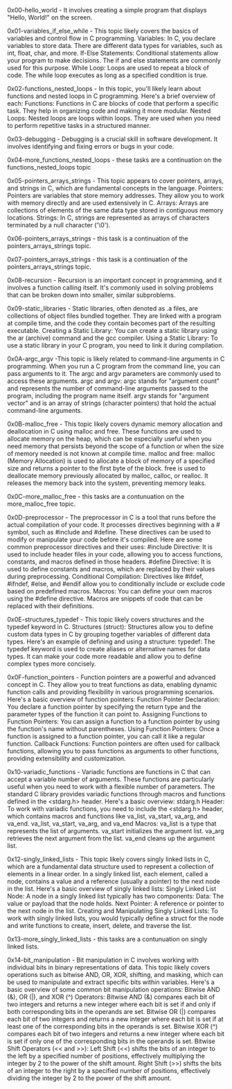 0x00-hello_world -  It involves creating a simple program that displays "Hello, World!" on the screen. 

0x01-variables_if_else_while - This topic likely covers the basics of variables and control flow in C programming. 
Variables:
In C, you declare variables to store data. There are different data types for variables, such as int, float, char, and more.
If-Else Statements:
Conditional statements allow your program to make decisions. The if and else statements are commonly used for this purpose. 
While Loop:
Loops are used to repeat a block of code. The while loop executes as long as a specified condition is true. 


0x02-functions_nested_loops - In this topic, you'll likely learn about functions and nested loops in C programming. Here's a brief overview of each:
Functions:
Functions in C are blocks of code that perform a specific task. They help in organizing code and making it more modular.
Nested Loops:
Nested loops are loops within loops. They are used when you need to perform repetitive tasks in a structured manner.  

0x03-debugging - Debugging is a crucial skill in software development. It involves identifying and fixing errors or bugs in your code. 

0x04-more_functions_nested_loops - these tasks are a continuation on the functions_nested_loops topic

0x05-pointers_arrays_strings - This topic appears to cover pointers, arrays, and strings in C, which are fundamental concepts in the language.
Pointers:
Pointers are variables that store memory addresses. They allow you to work with memory directly and are used extensively in C.
Arrays:
Arrays are collections of elements of the same data type stored in contiguous memory locations. 
Strings:
In C, strings are represented as arrays of characters terminated by a null character ('\0'). 

0x06-pointers_arrays_strings - this task is a continuation of the pointers_arrays_strings topic.

0x07-pointers_arrays_strings - this task is a continuation of the pointers_arrays_strings topic.

0x08-recursion - Recursion is an important concept in programming, and it involves a function calling itself. It's commonly used in solving problems that can be broken down into smaller, similar subproblems.

0x09-static_libraries - Static libraries, often denoted as .a files, are collections of object files bundled together. They are linked with a program at compile time, and the code they contain becomes part of the resulting executable.
Creating a Static Library:
You can create a static library using the ar (archive) command and the gcc compiler. 
Using a Static Library:
To use a static library in your C program, you need to link it during compilation. 

0x0A-argc_argv -This topic is likely related to command-line arguments in C programming. When you run a C program from the command line, you can pass arguments to it. The argc and argv parameters are commonly used to access these arguments.
argc and argv:
argc stands for "argument count" and represents the number of command-line arguments passed to the program, including the program name itself.
argv stands for "argument vector" and is an array of strings (character pointers) that hold the actual command-line arguments.

0x0B-malloc_free - This topic likely covers dynamic memory allocation and deallocation in C using malloc and free. These functions are used to allocate memory on the heap, which can be especially useful when you need memory that persists beyond the scope of a function or when the size of memory needed is not known at compile time.
malloc and free:
malloc (Memory Allocation) is used to allocate a block of memory of a specified size and returns a pointer to the first byte of the block.
free is used to deallocate memory previously allocated by malloc, calloc, or realloc. It releases the memory back into the system, preventing memory leaks.

0x0C-more_malloc_free - this tasks are a contunuation on the more_malloc_free topic.

0x0D-preprocessor - The preprocessor in C is a tool that runs before the actual compilation of your code. It processes directives beginning with a # symbol, such as #include and #define. These directives can be used to modify or manipulate your code before it's compiled.
Here are some common preprocessor directives and their uses:
#include Directive:
It is used to include header files in your code, allowing you to access functions, constants, and macros defined in those headers.
#define Directive:
It is used to define constants and macros, which are replaced by their values during preprocessing.
Conditional Compilation:
Directives like #ifdef, #ifndef, #else, and #endif allow you to conditionally include or exclude code based on predefined macros.
Macros:
You can define your own macros using the #define directive. Macros are snippets of code that can be replaced with their definitions.

0x0E-structures_typedef - This topic likely covers structures and the typedef keyword in C.
Structures (struct):
Structures allow you to define custom data types in C by grouping together variables of different data types. Here's an example of defining and using a structure:
typedef:
The typedef keyword is used to create aliases or alternative names for data types. It can make your code more readable and allow you to define complex types more concisely. 

0x0F-function_pointers - Function pointers are a powerful and advanced concept in C. They allow you to treat functions as data, enabling dynamic function calls and providing flexibility in various programming scenarios.
Here's a basic overview of function pointers:
Function Pointer Declaration:
You declare a function pointer by specifying the return type and the parameter types of the function it can point to. 
Assigning Functions to Function Pointers:
You can assign a function to a function pointer by using the function's name without parentheses.
Using Function Pointers:
Once a function is assigned to a function pointer, you can call it like a regular function.
Callback Functions:
Function pointers are often used for callback functions, allowing you to pass functions as arguments to other functions, providing extensibility and customization.

0x10-variadic_functions - Variadic functions are functions in C that can accept a variable number of arguments. These functions are particularly useful when you need to work with a flexible number of parameters.
The standard C library provides variadic functions through macros and functions defined in the <stdarg.h> header. Here's a basic overview:
stdarg.h Header:
To work with variadic functions, you need to include the <stdarg.h> header, which contains macros and functions like va_list, va_start, va_arg, and va_end.
va_list, va_start, va_arg, and va_end Macros:
va_list is a type that represents the list of arguments.
va_start initializes the argument list.
va_arg retrieves the next argument from the list.
va_end cleans up the argument list.

0x12-singly_linked_lists - This topic likely covers singly linked lists in C, which are a fundamental data structure used to represent a collection of elements in a linear order. In a singly linked list, each element, called a node, contains a value and a reference (usually a pointer) to the next node in the list.
Here's a basic overview of singly linked lists:
Singly Linked List Node:
A node in a singly linked list typically has two components:
Data: The value or payload that the node holds.
Next Pointer: A reference or pointer to the next node in the list.
Creating and Manipulating Singly Linked Lists:
To work with singly linked lists, you would typically define a struct for the node and write functions to create, insert, delete, and traverse the list.

0x13-more_singly_linked_lists - this tasks are a contunuation on singly linked lists.

0x14-bit_manipulation - Bit manipulation in C involves working with individual bits in binary representations of data. This topic likely covers operations such as bitwise AND, OR, XOR, shifting, and masking, which can be used to manipulate and extract specific bits within variables.
Here's a basic overview of some common bit manipulation operations:
Bitwise AND (&), OR (|), and XOR (^) Operators:
Bitwise AND (&) compares each bit of two integers and returns a new integer where each bit is set if and only if both corresponding bits in the operands are set.
Bitwise OR (|) compares each bit of two integers and returns a new integer where each bit is set if at least one of the corresponding bits in the operands is set.
Bitwise XOR (^) compares each bit of two integers and returns a new integer where each bit is set if only one of the corresponding bits in the operands is set.
Bitwise Shift Operators (<< and >>):
Left Shift (<<) shifts the bits of an integer to the left by a specified number of positions, effectively multiplying the integer by 2 to the power of the shift amount.
Right Shift (>>) shifts the bits of an integer to the right by a specified number of positions, effectively dividing the integer by 2 to the power of the shift amount. 
